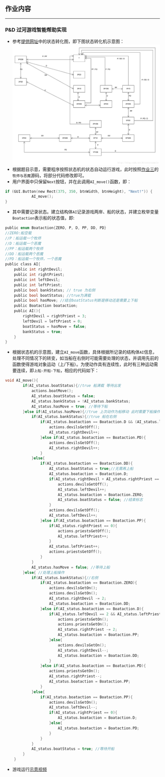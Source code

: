 ## 作业内容

-----
### **P&D 过河游戏智能帮助实现**
- 参考[提供网址](https://blog.csdn.net/kiloveyousmile/article/details/71727667)中的状态转化图，即下图状态转化机示意图：
![image](https://github.com/Simon-Hwang/Unity3d-learning/blob/master/Homework10/images/1.jpg)
- 根据题目示意，需要程序按照状态机的状态自动运行游戏，此时按照[作业三](https://github.com/Simon-Hwang/Unity3d-learning/blob/master/Homework2)的```牧师与恶魔```源码，将部分代码修改即可。
- 用户界面中只保留```Next```按钮，并在此调用```AI_move()```函数，即：
```c
if (GUI.Button(new Rect(375, 350, btnWidth, btnHeight), "Next!")) {
            AI_move();
}
```
- 其中需要记录状态。建立结构体```AI```记录游戏两岸、船的状态，并建立枚举变量```Boataction```表示船的状态值，即:
```c
public enum Boataction{ZERO, P, D, PP, DD, PD}
//ZERO:船空载
//P：船运载一个牧师
//D：船运载一个恶魔
//PP：船运载两个牧师
//DD：船运载两个恶魔
//PD：船运载一个牧师，一个恶魔
public class AI{
    public int rightDevil;
    public int rightPriest;
    public int leftDevil;
    public int leftPriest;
    public bool bankStatus; // true 为右侧
    public bool boatStatus; //true为满载
    public bool hasMove; //结合boatStatus判断是移动还是需要上下船
    public Boataction boataction;
    public AI(){
        rightDevil = rightPriest = 3;
        leftDevil = leftPriest = 0;
        boatStatus = hasMove = false;
        bankStatus = true;
    }    
}
```
- 根据状态机的示意图，建立```AI_move```函数，具体根据所记录的结构体```AI```信息，处理不同情况下的转变，如当船在右侧时可能需要处理的状态，并调用先前的函数使得游戏对象运动（上/下船）。为使动作具有连续性，此时有三种运动需要连续，即```上船-开船-下船```，相应的代码如下：
```c
void AI_move(){
        if(AI_status.boatStatus){//true 船满载 等待出发
            actions.boatMove();
            AI_status.boatStatus = false;
            AI_status.bankStatus = !AI_status.bankStatus;
            AI_status.hasMove = true; //等待下船
        }else if(AI_status.hasMove){//true 上次动作为船移动 此时需要下船操作
            if(AI_status.bankStatus){//true 船在右侧    
                if(AI_status.boataction == Boataction.D && (AI_status.leftDevil == 2 && AI_status.leftPriest == 0)){
                    actions.devilsGetOff();
                    AI_status.rightDevil++;
                }else if(AI_status.boataction == Boataction.PD){
                    actions.devilsGetOff();
                    AI_status.rightDevil++;
                }
            }else{
                if(AI_status.boataction == Boataction.DD){
                    AI_status.boatStatus = true;//无需再上船
                    AI_status.boataction = Boataction.D;
                    if(AI_status.rightDevil + AI_status.rightPriest == 0){
                        actions.devilsGetOff();
                        AI_status.leftDevil++;
                        AI_status.boataction = Boataction.ZERO;
                        AI_status.boatStatus = false; //结束标志
                    }
                    actions.devilsGetOff();
                    AI_status.leftDevil++;
                }else if(AI_status.boataction == Boataction.PP){
                    if(AI_status.rightPriest == 0){
                        actions.priestsGetOff();
                        AI_status.leftPriest++;
                    }
                    AI_status.leftPriest++;
                    actions.priestsGetOff();
                }
            }
            AI_status.hasMove = false; //等待上船
        }else{ //处理上船操作
            if(AI_status.bankStatus){//右侧
                if(AI_status.boataction == Boataction.ZERO){
                    actions.devilsGetOn();
                    actions.devilsGetOn();
                    AI_status.rightDevil -= 2;
                    AI_status.boataction = Boataction.DD;
                }else if(AI_status.boataction == Boataction.D){
                    if(AI_status.leftDevil == 2 && AI_status.leftPriest == 0){
                        actions.priestsGetOn();
                        actions.priestsGetOn();
                        AI_status.rightPriest -= 2;
                        AI_status.boataction = Boataction.PP;
                    }else{
                        actions.devilsGetOn();
                        AI_status.rightDevil--;
                        AI_status.boataction = Boataction.DD;
                    }
                }else if(AI_status.boataction == Boataction.PD){
                    actions.priestsGetOn();
                    AI_status.rightPriest--;
                    AI_status.boataction = Boataction.PP;
                }
            }else{
                if(AI_status.boataction == Boataction.PP){
                    actions.devilsGetOn();
                    AI_status.leftDevil--;
                    if(AI_status.rightPriest == 0){
                        AI_status.boataction = Boataction.D;
                    }else{
                        AI_status.boataction = Boataction.PD;
                    }  
                }
            }
            AI_status.boatStatus = true; //等待开船
        }
    }
```
- 游戏运行[示意视频](https://github.com/Simon-Hwang/Unity3d-learning/blob/master/Homework10/demontration.mp4.mp4)